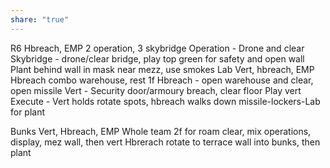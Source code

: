 ```yaml
---
share: "true"
---
```


R6
	Hbreach, EMP
	2 operation, 3 skybridge
		Operation - Drone and clear
		Skybridge - drone/clear bridge, play top green for safety and open wall
		Plant behind wall in mask near mezz, use smokes
Lab
	Vert, hbreach, EMP
	Hbreach combo warehouse, rest 1f
	Hbreach - open warehouse and clear, open missile
	Vert - Security door/armoury breach, clear floor
		Play vert
	Execute - Vert holds rotate spots, hbreach walks down missile-lockers-Lab for plant

Bunks
	Vert, Hbreach, EMP
	Whole team 2f for roam clear, mix operations, display, mez wall, then vert
	Hbrerach rotate to terrace wall into bunks, then plant